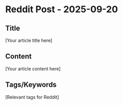 # Reddit Post - 2025-09-20

## Title
[Your article title here]

## Content
[Your article content here]

## Tags/Keywords
[Relevant tags for Reddit]
